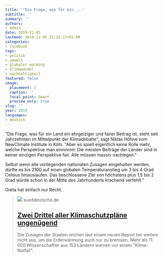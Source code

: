 ```yaml
---
title: '"Die Frage, was für ein ...'
subtitle: ''
summary: ''
authors:
- admin
date: 2019-11-05
lastmod: 2019-11-05 21:15:21+01:00
categories:
- facebook
tags:
- politik
- umwelt
- globaler warming
- klimawandel
- nachhaltigkeit
featured: false
image:
  placement: 1
  caption: ''
  focal_point: Smart
  preview_only: true
slug: ''
year: 2019
languages:
- deutsch
---
```


"Die Frage, was für ein Land ein ehrgeiziger und fairer Beitrag ist, steht seit Jahrzehnten im Mittelpunkt der Klimadebatte", sagt Niklas Höhne vom NewClimate Institute in Köln. "Aber es spielt eigentlich keine Rolle mehr, welche Perspektive man einnimmt: Die meisten Beiträge der Länder sind in keiner einzigen Perspektive fair. Alle müssen massiv nachlegen."

Selbst wenn alle vorliegenden nationalen Zusagen eingehalten werden, dürfte es bis 2100 auf einen globalen Temperaturanstieg um 3 bis 4 Grad Celsius hinauslaufen. Das beschlossene Ziel von höchstens plus 1,5 bis 2 Grad würde schon in der Mitte des Jahrhunderts krachend verfehlt."

Greta hat einfach nur Recht.
> [![](https://www.sueddeutsche.de/image/sz.1.4669365/1200x675?v=1613569281)](https://www.sueddeutsche.de/wissen/klimawandel-ipcc-klimaschutzplaene-1.4669309)
> sueddeutsche.de
> ## [Zwei Drittel aller Klimaschutzpläne ungenügend](https://www.sueddeutsche.de/wissen/klimawandel-ipcc-klimaschutzplaene-1.4669309)
>
>Die Zusagen der Staaten reichen laut einem neuen Report bei weitem nicht aus, um die Erderwärmung auch nur zu bremsen. Mehr als 11 000 Wissenschaftler aus 153 Ländern warnen vor einem "Klima-Notfall".